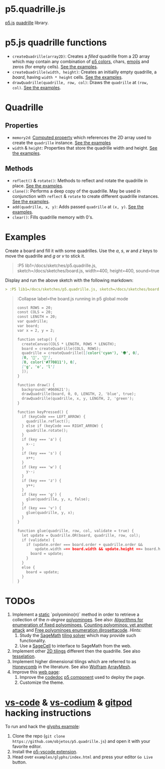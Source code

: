 # p5.quadrille.js

[p5.js](https://p5js.org/) [quadrille](https://en.wikipedia.org/wiki/Square_tiling) library.

# p5.js quadrille functions

* `createQuadrille(array2D)`: Creates a _filled_ quadrille from a 2D array which may contain any combination of [p5 colors](https://p5js.org/reference/#/p5.Color), chars, [emojis](https://emojipedia.org/) and zeros (for empty cells). [See the examples](#examples).
* `createQuadrille(width, height)`: Creates an initiallly empty quadrille, a _board_, having `width * height` cells. [See the examples](#examples).
* `drawQuadrille(quadrille, row, col)`: Draws the `quadrille` at `(row, col)`. [See the examples](#examples).

# Quadrille

## Properties

* `memory2d`: [Computed property](https://www.w3schools.com/js/js_object_accessors.asp) which references the 2D array used to create the `quadrille` instance. [See the examples](#examples)
* `width` & `height`: Properties that store the quadrille width and height. [See the examples](#examples).

## Methods

* `reflect()` & `rotate()`: Methods to reflect and rotate the quadrille in place. [See the examples](#examples).
* `clone()`: Performs a deep copy of the quadrille. May be used in conjunction with `reflect` & `rotate` to create different quadrille instances. [See the examples](#examples).
* `add(quadrille, x, y)`: Adds passed `quadrille` at `(x, y)`. [See the examples](#examples).
* `clear()`: Fills quadrille memory with 0's.

# Examples

Create a board and fill it with some quadrilles. Use the *a*, *s*, *w* and *z* keys to move the quadrille and *g* or *v* to stick it.

> :P5 lib1=/docs/sketches/p5.quadrille.js, sketch=/docs/sketches/board.js, width=400, height=400, sound=true

Display and run the above sketch with the following markdown:

```md
> :P5 lib1=/docs/sketches/p5.quadrille.js, sketch=/docs/sketches/board.js, width=400, height=400, sound=true
```

> :Collapse label=the board.js running in p5 global mode
> 
> ```md | board.js
> const ROWS = 20;
> const COLS = 20;
> const LENGTH = 20;
> var quadrille;
> var board;
> var x = 2, y = 2;
> 
> function setup() {
>   createCanvas(COLS * LENGTH, ROWS * LENGTH);
>   board = createQuadrille(COLS, ROWS);
>   quadrille = createQuadrille([[color('cyan'), '👽', 0],
>   [0, '🤔', '🙈'],
>   [0, color('#770811'), 0],
>   ['g', 'o', 'l']
>   ]);
> }
> 
> function draw() {
>   background('#060621');
>   drawQuadrille(board, 0, 0, LENGTH, 2, 'blue', true);
>   drawQuadrille(quadrille, x, y, LENGTH, 2, 'green');
> }
> 
> function keyPressed() {
>   if (keyCode === LEFT_ARROW) {
>     quadrille.reflect();
>   } else if (keyCode === RIGHT_ARROW) {
>     quadrille.rotate();
>   }
>   if (key === 'a') {
>     x--;
>   }
>   if (key === 's') {
>     x++;
>   }
>   if (key === 'w') {
>     y--;
>   }
>   if (key === 'z') {
>     y++;
>   }
>   if (key === 'g') {
>     glue(quadrille, y, x, false);
>   }
>   if (key === 'v') {
>     glue(quadrille, y, x);
>   }
> }
> 
> function glue(quadrille, row, col, validate = true) {
>   let update = Quadrille.OR(board, quadrille, row, col);
>   if (validate) {
>     if (update.order === board.order + quadrille.order &&
>         update.width === board.width && update.height === board.height) {
>       board = update;
>     }
>   }
>   else {
>     board = update;
>   }
> }
> ```

# TODOs

1. Implement a [static](https://en.wikipedia.org/wiki/Method_(computer_programming)#Static_methods) `polyomino(n)` method in order to retrieve a collection of the _n-degree_ [polyominoes](https://en.wikipedia.org/wiki/Polyomino). See also: [Algorithms for enumeration of fixed polyominoes](https://en.wikipedia.org/wiki/Polyomino#Algorithms_for_enumeration_of_fixed_polyominoes), [Counting polyominos: yet another attack](https://www.sciencedirect.com/science/article/pii/0012365X81902375?via%3Dihub) and [Free polyominoes enumeration @rosettacode](https://rosettacode.org/wiki/Free_polyominoes_enumeration). *Hints:*
   1. Study the [SageMath](https://www.sagemath.org/) [tiling solver](https://doc.sagemath.org/html/en/reference/combinat/sage/combinat/tiling.html) which may provide such functionality.
   2. Use a [SageCell](https://sagecell.sagemath.org/) to interface to SageMath from the web.
2. Implement other [2D tilings](https://en.wikipedia.org/wiki/Square_tiling) different then the quadrille. See also [tesselation](https://en.wikipedia.org/wiki/Tessellation).
3. Implement higher dimensional tilings which are referred to as [Honeycomb](https://en.wikipedia.org/wiki/Honeycomb_(geometry)) in the literature. See also [Wolfram](https://en.wikipedia.org/wiki/Wolfram_Language) [ArrayMesh](https://reference.wolfram.com/language/ref/ArrayMesh.html).
4. Improve this [web page](https://github.com/objetos/p5.quadrille.js/tree/pages):
   1. Improve the [codedoc](https://codedoc.cc/) [p5 component](https://github.com/objetos/p5.quadrille.js/tree/pages/.codedoc/components/p5) used to deploy the page.
   2. Customize the theme.

# [vs-code](https://code.visualstudio.com/) & [vs-codium](https://vscodium.com/) & [gitpod](https://www.gitpod.io/) hacking instructions

To run and hack the [glyphs example](https://github.com/objetos/p5.quadrille.js/blob/master/examples/glyphs/sketch.js):

1. Clone the repo (`git clone https://github.com/objetos/p5.quadrille.js`) and open it with your favorite editor.
2. Install the [p5-vscode extension](https://marketplace.visualstudio.com/items?itemName=samplavigne.p5-vscode).
3. Head over `examples/glyphs/index.html` and press your editor `Go Live` button.
